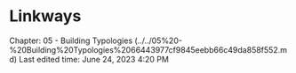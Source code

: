 # Linkways

Chapter: 05 - Building Typologies (../../05%20-%20Building%20Typologies%2066443977cf9845eebb66c49da858f552.md) Last edited time: June 24, 2023 4:20 PM
